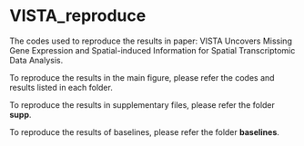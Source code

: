 # VISTA_reproduce
The codes used to reproduce the results in paper: VISTA Uncovers Missing Gene Expression and Spatial-induced Information for Spatial Transcriptomic Data Analysis. 

To reproduce the results in the main figure, please refer the codes and results listed in each folder.

To reproduce the results in supplementary files, please refer the folder **supp**.

To reproduce the results of baselines, please refer the folder **baselines**.